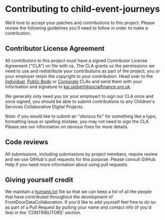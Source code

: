 # Contributing to child-event-journeys

We’d love to accept your patches and contributions to this project. Please review the following guidelines you'll need to follow in order to make a contribution.

## Contributor License Agreement
All contributors to this project must have a signed Contributor License Agreement ("CLA") on file with us. The CLA grants us the permissions we need to use and redistribute your contributions as part of the project; you or your employer retain the copyright to your contribution. Head over to the [Individual](https://www.sfdl.org.uk/docs/Individual_CLA.docx), [Public Body](https://www.sfdl.org.uk/docs/Public_body_CLA.docx) or [Corporate](https://www.sfdl.org.uk/docs/Corporate_CLA.docx) CLAs and send them with your information and signature to kaj.siebert@socialfinance.org.uk.

We generally only need you (or your employer) to sign our CLA once and once signed, you should be able to submit contributions to any Children's Services Collaborative Digital Projects.

Note: if you would like to submit an "obvious fix" for something like a typo, formatting issue or spelling mistake, you may not need to sign the CLA. Please see our information on obvious fixes for more details.

## Code reviews
All submissions, including submissions by project members, require review and we use GitHub's pull requests for this purpose. Please consult GitHub Help if you need more information about using pull requests.

## Giving yourself credit
We maintain a [humans.txt](humans.txt) file so that we can keep a list of all the people that have contributed throughout the development of FrontDoorDataCollaboration. If you'd like to add yourself feel free to do so as part of a Pull Request by putting your name and contact info (if you'd like) in the 'CONTRIBUTORS' section.